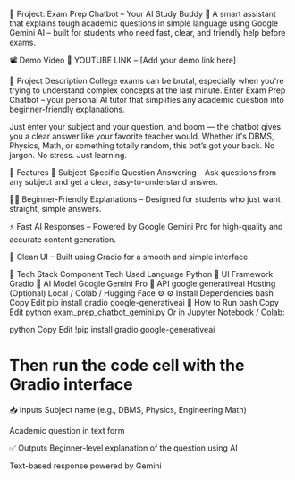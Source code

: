🚀 Project: Exam Prep Chatbot – Your AI Study Buddy
🎯 A smart assistant that explains tough academic questions in simple language using Google Gemini AI – built for students who need fast, clear, and friendly help before exams.

📽️ Demo Video 🔗 YOUTUBE LINK – [Add your demo link here]

🧠 Project Description
College exams can be brutal, especially when you're trying to understand complex concepts at the last minute. Enter Exam Prep Chatbot – your personal AI tutor that simplifies any academic question into beginner-friendly explanations.

Just enter your subject and your question, and boom — the chatbot gives you a clear answer like your favorite teacher would. Whether it's DBMS, Physics, Math, or something totally random, this bot’s got your back. No jargon. No stress. Just learning.

🎨 Features
📘 Subject-Specific Question Answering – Ask questions from any subject and get a clear, easy-to-understand answer.

🧑‍🏫 Beginner-Friendly Explanations – Designed for students who just want straight, simple answers.

⚡ Fast AI Responses – Powered by Google Gemini Pro for high-quality and accurate content generation.

🎨 Clean UI – Built using Gradio for a smooth and simple interface.

🧰 Tech Stack
Component	Tech Used
Language	Python 🐍
UI Framework	Gradio 🎨
AI Model	Google Gemini Pro 🤖
API	google.generativeai
Hosting (Optional)	Local / Colab / Hugging Face ⚙️
⚙️ Install Dependencies
bash
Copy
Edit
pip install gradio google-generativeai
🚀 How to Run
bash
Copy
Edit
python exam_prep_chatbot_gemini.py
Or in Jupyter Notebook / Colab:

python
Copy
Edit
!pip install gradio google-generativeai
# Then run the code cell with the Gradio interface
📥 Inputs
Subject name (e.g., DBMS, Physics, Engineering Math)

Academic question in text form

✅ Outputs
Beginner-level explanation of the question using AI

Text-based response powered by Gemini
